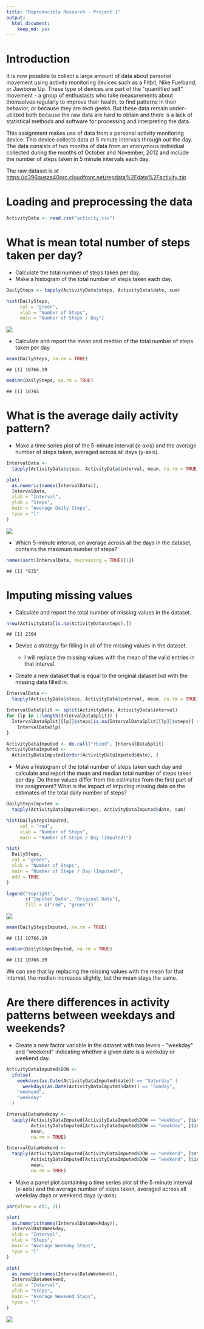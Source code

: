 ```yaml
---
title: "Reproducible Research - Project 1"
output: 
  html_document: 
    keep_md: yes
---
```


# Introduction
It is now possible to collect a large amount of data about personal movement using activity monitoring devices such as a Fitbit, Nike Fuelband, or Jawbone Up. These type of devices are part of the "quantified self" movement - a group of enthusiasts who take measurements about themselves regularly to improve their health, to find patterns in their behavior, or because they are tech geeks. But these data remain under-utilized both because the raw data are hard to obtain and there is a lack of statistical methods and software for processing and interpreting the data.

This assignment makes use of data from a personal activity monitoring device. This device collects data at 5 minute intervals through out the day. The data consists of two months of data from an anonymous individual collected during the months of October and November, 2012 and include the number of steps taken in 5 minute intervals each day.

The raw dataset is at https://d396qusza40orc.cloudfront.net/repdata%2Fdata%2Factivity.zip

# Loading and preprocessing the data

```r
ActivityData <- read.csv("activity.csv")
```

# What is mean total number of steps taken per day?
- Calculate the total number of steps taken per day. 
- Make a histogram of the total number of steps taken each day.

```r
DailySteps <- tapply(ActivityData$steps, ActivityData$date, sum)

hist(DailySteps,
     col = "green",
     xlab = "Number of Steps",
     main = "Number of Steps / Day")
```

![](PA1_template_files/figure-html/unnamed-chunk-2-1.png)<!-- -->

- Calculate and report the mean and median of the total number of steps taken per day.

```r
mean(DailySteps, na.rm = TRUE)
```

```
## [1] 10766.19
```

```r
median(DailySteps, na.rm = TRUE)
```

```
## [1] 10765
```

# What is the average daily activity pattern?
- Make a time series plot of the 5-minute interval (x-axis) and the average number of steps taken, averaged across all days (y-axis).

```r
IntervalData <-
  tapply(ActivityData$steps, ActivityData$interval, mean, na.rm = TRUE)

plot(
  as.numeric(names(IntervalData)),
  IntervalData,
  xlab = "Interval",
  ylab = "Steps",
  main = "Average Daily Steps",
  type = "l"
)
```

![](PA1_template_files/figure-html/unnamed-chunk-4-1.png)<!-- -->

- Which 5-minute interval, on average across all the days in the dataset, contains the maximum number of steps?

```r
names(sort(IntervalData, decreasing = TRUE)[1])
```

```
## [1] "835"
```

# Imputing missing values
- Calculate and report the total number of missing values in the dataset.

```r
nrow(ActivityData[is.na(ActivityData$steps),])
```

```
## [1] 2304
```

- Devise a strategy for filling in all of the missing values in the dataset.
  - I will replace the missing values with the mean of the valid entries in that interval.

- Create a new dataset that is equal to the original dataset but with the missing data filled in.

```r
IntervalData <-
  tapply(ActivityData$steps, ActivityData$interval, mean, na.rm = TRUE)

IntervalDataSplit <- split(ActivityData, ActivityData$interval)
for (lp in 1:length(IntervalDataSplit)) {
  IntervalDataSplit[[lp]]$steps[is.na(IntervalDataSplit[[lp]]$steps)] <-
    IntervalData[lp]
}

ActivityDataImputed <- do.call("rbind", IntervalDataSplit)
ActivityDataImputed <-
  ActivityDataImputed[order(ActivityDataImputed$date), ]
```

- Make a histogram of the total number of steps taken each day and calculate and report the mean and median total number of steps taken per day. Do these values differ from the estimates from the first part of the assignment? What is the impact of imputing missing data on the estimates of the total daily number of steps?

```r
DailyStepsImputed <-
  tapply(ActivityDataImputed$steps, ActivityDataImputed$date, sum)

hist(DailyStepsImputed,
     col = "red",
     xlab = "Number of Steps",
     main = "Number of Steps / Day (Imputed)")

hist(
  DailySteps,
  col = "green",
  xlab = "Number of Steps",
  main = "Number of Steps / Day (Imputed)",
  add = TRUE
)

legend("topright",
       c("Imputed Data", "Original Date"),
       fill = c("red", "green"))
```

![](PA1_template_files/figure-html/unnamed-chunk-8-1.png)<!-- -->

```r
mean(DailyStepsImputed, na.rm = TRUE)
```

```
## [1] 10766.19
```

```r
median(DailyStepsImputed, na.rm = TRUE)
```

```
## [1] 10766.19
```

We can see that by replacing the missing values with the mean for that interval, the median increases slightly, but the mean stays the same. 

# Are there differences in activity patterns between weekdays and weekends?
- Create a new factor variable in the dataset with two levels - "weekday" and "weekend" indicating whether a given date is a weekday or weekend day.

```r
ActivityDataImputed$DOW <-
  ifelse(
    weekdays(as.Date(ActivityDataImputed$date)) == "Saturday" |
      weekdays(as.Date(ActivityDataImputed$date)) == "Sunday",
    "weekend",
    "weekday"
  )

IntervalDataWeekday <-
  tapply(ActivityDataImputed[ActivityDataImputed$DOW == "weekday", ]$steps,
         ActivityDataImputed[ActivityDataImputed$DOW == "weekday", ]$interval,
         mean,
         na.rm = TRUE)

IntervalDataWeekend <-
  tapply(ActivityDataImputed[ActivityDataImputed$DOW == "weekend", ]$steps,
         ActivityDataImputed[ActivityDataImputed$DOW == "weekend", ]$interval,
         mean,
         na.rm = TRUE)
```

- Make a panel plot containing a time series plot of the 5-minute interval (x-axis) and the average number of steps taken, averaged across all weekday days or weekend days (y-axis).

```r
par(mfrow = c(1, 2))

plot(
  as.numeric(names(IntervalDataWeekday)),
  IntervalDataWeekday,
  xlab = "Interval",
  ylab = "Steps",
  main = "Average Weekday Steps",
  type = "l"
)

plot(
  as.numeric(names(IntervalDataWeekend)),
  IntervalDataWeekend,
  xlab = "Interval",
  ylab = "Steps",
  main = "Average Weekend Steps",
  type = "l"
)
```

![](PA1_template_files/figure-html/unnamed-chunk-10-1.png)<!-- -->

